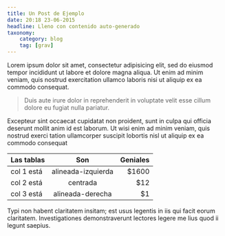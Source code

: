 ```yaml
---
title: Un Post de Ejemplo
date: 20:18 23-06-2015
headline: Lleno con contenido auto-generado
taxonomy:
    category: blog
    tag: [grav]
---
```


Lorem ipsum dolor sit amet, consectetur adipisicing elit, sed do eiusmod tempor incididunt ut labore et dolore magna aliqua. Ut enim ad minim veniam, quis nostrud exercitation ullamco laboris nisi ut aliquip ex ea commodo consequat.

 > Duis aute irure dolor in reprehenderit in voluptate velit esse cillum dolore eu fugiat nulla pariatur.

 Excepteur sint occaecat cupidatat non proident, sunt in culpa qui officia deserunt mollit anim id est laborum. Ut wisi enim ad minim veniam, quis nostrud exerci tation ullamcorper suscipit lobortis nisl ut aliquip ex ea commodo consequat

| Las tablas   |      Son      |  Geniales |
|----------|:-------------:|--------------:|
| col 1 está |  alineada-izquierda | $1600 		   |
| col 2 está |    centrada   |   $12         |
| col 3 está | alineada-derecha |    $1 		   |

Typi non habent claritatem insitam; est usus legentis in iis qui facit eorum claritatem. Investigationes demonstraverunt lectores legere me lius quod ii legunt saepius.
